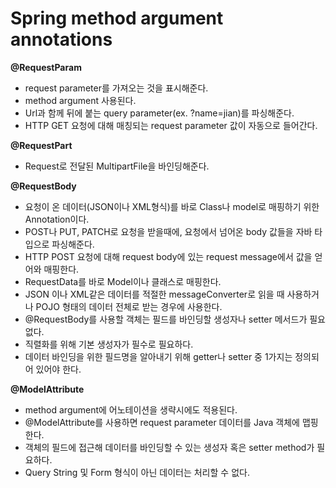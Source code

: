# Spring method argument annotations

**@RequestParam**

- request parameter를 가져오는 것을 표시해준다.
- method argument 사용된다.
- Url과 함께 뒤에 붙는 query parameter(ex. ?name=jian)를 파싱해준다.
- HTTP GET 요청에 대해 매칭되는 request parameter 값이 자동으로 들어간다.

**@RequestPart**
- Request로 전달된 MultipartFile을 바인딩해준다.


**@RequestBody**
- 요청이 온 데이터(JSON이나 XML형식)를 바로 Class나 model로 매핑하기 위한 Annotation이다.
- POST나 PUT, PATCH로 요청을 받을때에, 요청에서 넘어온 body 값들을 자바 타입으로 파싱해준다.
- HTTP POST 요청에 대해 request body에 있는 request message에서 값을 얻어와 매핑한다.
- RequestData를 바로 Model이나 클래스로 매핑한다.
- JSON 이나 XML같은 데이터를 적절한 messageConverter로 읽을 때 사용하거나 POJO 형태의 데이터 전체로 받는 경우에 사용한다.
- @RequestBody를 사용할 객체는 필드를 바인딩할 생성자나 setter 메서드가 필요없다.
- 직렬화를 위해 기본 생성자가 필수로 필요하다.
- 데이터 바인딩을 위한 필드명을 알아내기 위해 getter나 setter 중 1가지는 정의되어 있어야 한다.


**@ModelAttribute**
- method argument에 어노테이션을 생략시에도 적용된다.
- @ModelAttribute를 사용하면 request parameter 데이터를 Java 객체에 맵핑한다.
- 객체의 필드에 접근해 데이터를 바인딩할 수 있는 생성자 혹은 setter method가 필요하다.
- Query String 및 Form 형식이 아닌 데이터는 처리할 수 없다.